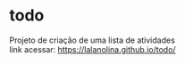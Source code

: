 # todo
Projeto de criação de uma lista de atividades
<br>link acessar: https://lalanolina.github.io/todo/
